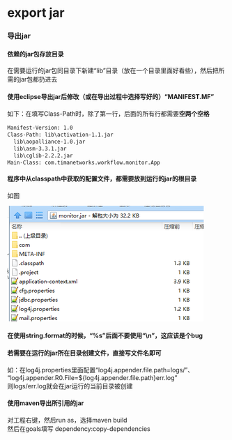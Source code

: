 # export jar

### 导出jar

#### 依赖的jar包存放目录

在需要运行的jar包同目录下新建“lib”目录（放在一个目录里面好看些），然后把所需的jar包都扔进去

#### 使用eclipse导出jar后修改（或在导出过程中选择写好的）“MANIFEST.MF”

如下：在填写Class-Path时，除了第一行，后面的所有行都需要**空两个空格**

```text
Manifest-Version: 1.0
Class-Path: lib\activation-1.1.jar
  lib\aopalliance-1.0.jar
  lib\asm-3.3.1.jar
  lib\cglib-2.2.2.jar
Main-Class: com.timanetworks.workflow.monitor.App
```

#### 程序中从classpath中获取的配置文件，都需要放到运行的jar的根目录

如图 

![](../.gitbook/assets/tim-tu-pian-20180410195004.png)

#### 在使用string.format的时候，“%s”后面不要使用“\n”，这应该是个bug

#### 若需要在运行的jar所在目录创建文件，直接写文件名即可

如：在log4j.properties里面配置“log4j.appender.file.path=logs/”、  
“log4j.appender.R0.File=${log4j.appender.file.path}err.log”  
则logs/err.log就会在jar运行的当前目录被创建

#### 使用maven导出所引用的jar

对工程右键，然后run as，选择maven build  
然后在goals填写 dependency:copy-dependencies


